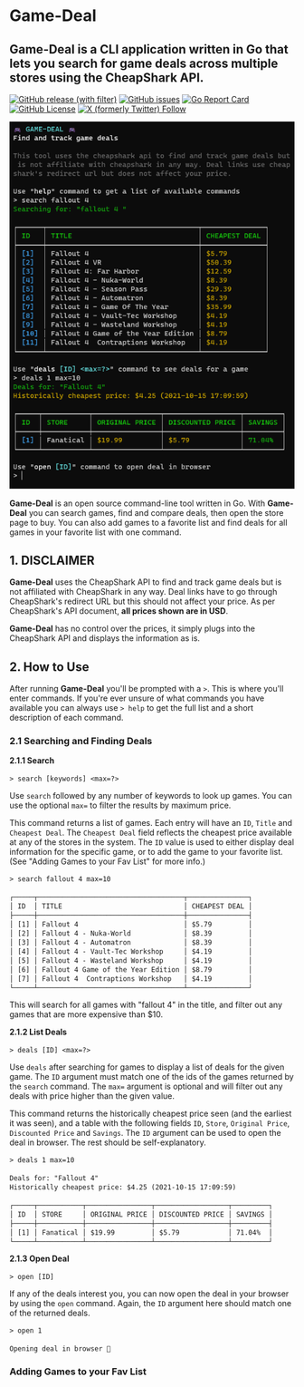 # Game-Deal

## Game-Deal is a CLI application written in Go that lets you search for game deals across multiple stores using the CheapShark API.

[![GitHub release (with filter)](https://img.shields.io/github/v/release/criticalsession/game-deal)](https://github.com/criticalsession/game-deal/releases)
[![GitHub issues](https://img.shields.io/github/issues/criticalsession/game-deal)](https://github.com/criticalsession/game-deal/issues)
[![Go Report Card](https://goreportcard.com/badge/github.com/criticalsession/game-deal)](https://goreportcard.com/report/github.com/criticalsession/game-deal)
[![GitHub License](https://img.shields.io/github/license/criticalsession/game-deal)](https://github.com/criticalsession/criticalsession/blob/main/LICENSE)
[![X (formerly Twitter) Follow](https://img.shields.io/twitter/follow/criticalsession)](https://twitter.com/criticalsession)

<p align="center">
  <img src="https://github.com/criticalsession/game-deal/blob/main/docs/scrn.png?raw=true" width="608" />
</p>

**Game-Deal** is an open source command-line tool written in Go. With **Game-Deal** you can search games, find and compare 
deals, then open the store page to buy. You can also add games to a favorite list and find deals for all games in your
favorite list with one command.

## 1. DISCLAIMER

**Game-Deal** uses the CheapShark API to find and track game deals but is not affiliated with CheapShark in any way. 
Deal links have to go through CheapShark's redirect URL but this should not affect your price. As per CheapShark's API
document, **all prices shown are in USD**.

**Game-Deal** has no control over the prices, it simply plugs into the CheapShark API and displays the information as is.

## 2. How to Use

After running **Game-Deal** you'll be prompted with a `>`. This is where you'll enter commands. If you're ever unsure of
what commands you have available you can always use `> help` to get the full list and a short description of each command.

### 2.1 Searching and Finding Deals

**2.1.1 Search**

`> search [keywords] <max=?>`

Use `search` followed by any number of keywords to look up games. You can use the optional `max=` to filter the results by 
maximum price.

This command returns a list of games. Each entry will have an `ID`, `Title` and `Cheapest Deal`. The `Cheapest Deal` field
reflects the cheapest price available at any of the stores in the system. The `ID` value is used to either display 
deal information for the specific game, or to add the game to your favorite list. (See "Adding Games to your Fav List" for 
more info.)

```
> search fallout 4 max=10

┌─────┬────────────────────────────────────┬───────────────┐
│ ID  │ TITLE                              │ CHEAPEST DEAL │
├─────┼────────────────────────────────────┼───────────────┤
│ [1] │ Fallout 4                          │ $5.79         │
│ [2] │ Fallout 4 - Nuka-World             │ $8.39         │
│ [3] │ Fallout 4 - Automatron             │ $8.39         │
│ [4] │ Fallout 4 - Vault-Tec Workshop     │ $4.19         │
│ [5] │ Fallout 4 - Wasteland Workshop     │ $4.19         │
│ [6] │ Fallout 4 Game of the Year Edition │ $8.79         │
│ [7] │ Fallout 4  Contraptions Workshop   │ $4.19         │
└─────┴────────────────────────────────────┴───────────────┘
```

This will search for all games with "fallout 4" in the title, and filter out any games that are more expensive than $10.

**2.1.2 List Deals**

`> deals [ID] <max=?>`

Use `deals` after searching for games to display a list of deals for the given game. The `ID` argument must match one of
the ids of the games returned by the `search` command. The `max=` argument is optional and will filter out any deals
with price higher than the given value.

This command returns the historically cheapest price seen (and the earliest it was seen), and a table with the following
fields `ID`, `Store`, `Original Price`, `Discounted Price` and `Savings`. The `ID` argument can be used to open the deal
in browser. The rest should be self-explanatory.

```
> deals 1 max=10

Deals for: "Fallout 4"
Historically cheapest price: $4.25 (2021-10-15 17:09:59)

┌─────┬───────────┬────────────────┬──────────────────┬─────────┐
│ ID  │ STORE     │ ORIGINAL PRICE │ DISCOUNTED PRICE │ SAVINGS │
├─────┼───────────┼────────────────┼──────────────────┼─────────┤
│ [1] │ Fanatical │ $19.99         │ $5.79            │ 71.04%  │
└─────┴───────────┴────────────────┴──────────────────┴─────────┘
```

**2.1.3 Open Deal**

`> open [ID]`

If any of the deals interest you, you can now open the deal in your browser by using the `open` command. Again, the `ID`
argument here should match one of the returned deals.

```
> open 1

Opening deal in browser 🚀
```

### Adding Games to your Fav List